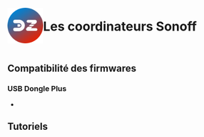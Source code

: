 <a href="Home.md"><img align="left" width="80" height="80" src="../Images/logo_Z4D.png" alt="Logo"></a>

# Les coordinateurs Sonoff

</br>

## Compatibilité des firmwares

### USB Dongle Plus

* 

## Tutoriels

